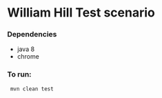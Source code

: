 # William Hill Test scenario

### Dependencies
 * java 8
 * chrome


### To run:
```
 mvn clean test
```